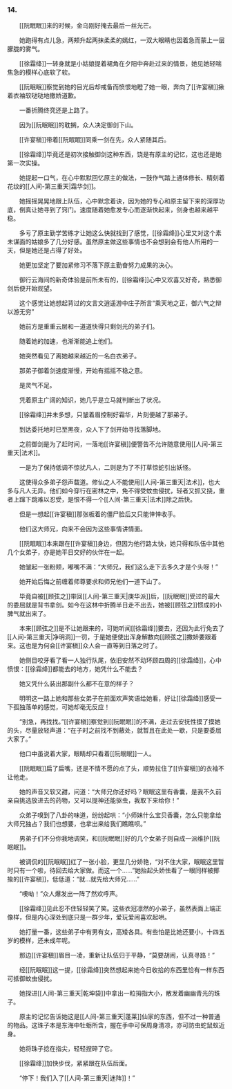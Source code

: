 ### 14.

　　[[阮眠眠]]来的时候，金乌刚好掩去最后一丝光芒。

　　她跑得有点儿急，两颊升起两抹柔柔的嫣红，一双大眼睛也因着急而蒙上一层朦胧的雾气。

　　[[徐霜绛]]一转身就是小姑娘提着裙角在夕阳中奔赴过来的情景，她见她轻喘焦急的模样心底软了软。

　　[[阮眠眠]]察觉到她的目光后却戒备而愤恨地瞪了她一眼，奔向了[[许宴稹]]揪着衣袖软哒哒地撒娇道歉。

　　一番折腾终究还是上路了。

　　因为[[阮眠眠]]的耽搁，众人决定御剑下山。

　　[[许宴稹]]带着[[阮眠眠]]同乘一剑在先，众人紧随其后。

　　[[徐霜绛]]毕竟还是初次接触御剑这种东西，饶是有原主的记忆，这也还是她第一次实操。

　　她提起一口气，在心中默默回忆原主的做法，一鼓作气踏上通体修长、精刻着花纹的[[人间-第三重天|霜华剑]]。

　　她摇摇晃晃地跟上队伍，心中默念着诀，因为她的专心和原主留下来的深厚功底，倒真让她寻到了窍门。速度随着她愈发专心而逐渐快起来，剑身也越来越平稳。

　　多亏了原主勤学苦练才让她这么快就找到了感觉，[[徐霜绛]]心里又对这个素未谋面的姑娘多了几分好感。虽然原主做这些事情也不会想到会有他人所用的一天，但是她还是占得了好处。

　　她更加坚定了要加紧修习不落下原主勤奋努力成果的决心。

　　御行云海间的新奇体验是前所未有的，[[徐霜绛]]心中又欢喜又好奇，熟悉御剑后便开始观望。

　　这个感觉让她想起背过的文言文逍遥游中庄子所言“乘天地之正，御六气之辩以游无穷”

　　她前方是重重云层和一道道快得只剩剑光的弟子们。

　　随着她的加速，也渐渐能追上他们。

　　她突然看见了离她越来越近的一名白衣弟子。

　　那弟子御着剑速度渐慢，开始有摇摇不稳之意。

　　是灵气不足。

　　凭着原主广阔的知识，她几乎是立马就判断出了状况。

　　[[徐霜绛]]并未多想，只皱着眉控制好霜华，片刻便越了那弟子。

　　到达委托地时已至黑夜，众人下了剑开始寻找落脚地。

　　之前御剑是为了赶时间，一落地[[许宴稹]]便警告不允许随意使用[[人间-第三重天|法术]]。

　　一是为了保持低调不惊扰凡人，二则是为了不打草惊蛇引出妖怪。

　　这使得众多弟子怨声载道。修仙之人不能使用[[人间-第三重天|法术]]，也大多与凡人无异。他们如今穿行在密林之中，免不得受蚊虫侵扰，轻者又抓又挠，重者上蹿下跳难以忍受，是恨不得一个[[人间-第三重天|法术]]除之后快。

　　但是一想起[[许宴稹]]那张板着的僵尸脸后又只能悻悻收手。

　　他们这大师兄，向来不会因为这些事情讲情面。

　　[[阮眠眠]]本来跟在[[许宴稹]]身边，但因为他行路太快，她只得和队伍中其他几个女弟子，亦是她平日交好的伙伴在一起。

　　她皱起一张粉颊，嘟嘴不满：“大师兄，我们这么走下去多久才是个头呀！”

　　她开始后悔之前缠着师尊要求和师兄他们一道下山了。

　　毕竟自被[[顾弦之]]带回[[人间-第三重天|庚华派]]后，[[阮眠眠]]受过的最大的委屈就是背书拿剑。如今在这林中折腾半日走不出去，她被[[顾弦之]]惯成的小脾气就出来了。

　　本来[[顾弦之]]是不让她跟来的，可她听闻[[徐霜绛]]要去，还因为此行免去了[[人间-第三重天|净明洞]]一罚，于是她便使出浑身解数向[[顾弦之]]撒娇要跟着来。这也是为何会[[许宴稹]]众人会一直等到日落之时了。

　　她侧目咬牙看了看一人独行队尾，依旧安然不动环顾四周的[[徐霜绛]]，心中愤恨：[[徐霜绛]]都能去的地方，她凭什么不能去？

　　她又凭什么装出那副什么都不在意的样子？

　　明明这一路上她和那些女弟子在前面欢声笑语给她看，好让[[徐霜绛]]感受一下孤独落单的感觉，可她却毫无反应！

　　“别急，再找找。”[[许宴稹]]察觉到[[阮眠眠]]的不满，走过去安抚性摸了摸她的头，尽量放轻声道：“在子时之前找不到蔽处，就暂且在此处一歇，只是要委屈大家了。”

　　他口中虽说着大家，眼睛却只看着[[阮眠眠]]一人。

　　[[阮眠眠]]扁了扁嘴，还是不情不愿的点了头，顺势拉住了[[许宴稹]]的衣袖不让他走。

　　她的声音又软又甜，问道：“大师兄你还好吗？眠眠这里有香囊，是我不久前亲自挑选放进去的药物，又可以提神还能驱虫，我取下来给你！”

　　众弟子嗅到了八卦的味道，纷纷起哄：“小师妹什么宝贝香囊，怎么只能拿给大师兄独占？我们也想要，也拿出来给我们瞧瞧呗。”

　　男弟子们不分你我地调笑，和[[阮眠眠]]好的几个女弟子则自成一派维护[[阮眠眠]]。

　　被调侃的[[阮眠眠]]红了一张小脸，更显几分娇艳，“对不住大家，眠眠这里暂时只有一个啦，待回去给大家做。而这一个……”她抬起头娇怯看了一眼同样被揶揄的[[许宴稹]]，低低道：“就…就先给大师兄……”

　　“噢呦！”众人爆发出一阵了然欢呼声。

　　[[徐霜绛]]见此忍不住轻轻笑了笑。这些衣冠凛然的小弟子，虽然表面上端正像样，但是内心深处到底只是一群少年，爱玩爱闹喜欢起哄。

　　她打量一番，这些弟子中有男有女，高矮各具。有些怕是比她还要小，十四五岁的模样，还未成年呢。

　　那边[[许宴稹]]眉目一凌，重新让队伍归于平静，“莫要胡闹，认真寻路！”

　　经[[阮眠眠]]这一提，[[徐霜绛]]突然想起来她今日收拾的东西里恰有一样东西可抵御蚊虫侵扰。

　　她探进[[人间-第三重天|乾坤袋]]中拿出一粒拇指大小，散发着幽幽青光的珠子。

　　原主的记忆告诉她这是[[人间-第三重天|蓬莱]]仙家的东西，但不过一种普通的物品。这珠子本是东海中牡蛎所含，握在手中可保周身清凉，亦可防虫蛇鼠蚁近身。

　　她将珠子捻在指尖，轻轻捏碎了它。

　　[[徐霜绛]]加快步伐，紧紧跟在队伍后面。

　　“停下！我们入了[[人间-第三重天|迷阵]]！”